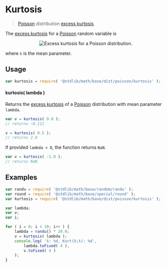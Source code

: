 # Kurtosis

> [Poisson][poisson] distribution [excess kurtosis][kurtosis].


<!-- Section to include introductory text. Make sure to keep an empty line after the intro `section` element and another before the `/section` close. -->

<section class="intro">

The [excess kurtosis][kurtosis] for a [Poisson][poisson] random variable is

<!-- <equation class="equation" label="eq:kurtosis" align="center" raw="\operatorname{Kurt}\left( X \right) =  \lambda^{-1}" alt="Excess kurtosis for a Poisson distribution."> -->

<div class="equation" align="center" data-raw-text="\operatorname{Kurt}\left( X \right) = \lambda^{-1}} \lambda ^{-1}" data-equation="eq:kurtosis">
    <img src="" alt="Excess kurtosis for a Poisson distribution.">
    <br>
</div>

<!-- </equation> -->

where `λ` is the mean parameter.

</section>

<!-- /.intro -->

<!-- Package usage documentation. -->

<section class="usage">

## Usage

``` javascript
var kurtosis = require( '@stdlib/math/base/dist/poisson/kurtosis' );
```

#### kurtosis( lambda )

Returns the [excess kurtosis][kurtosis] of a [Poisson][poisson] distribution with mean parameter `lambda`.

``` javascript
var v = kurtosis( 9.0 );
// returns ~0.111

v = kurtosis( 0.5 );
// returns 2.0
```

If provided `lambda < 0`, the function returns `NaN`.

``` javascript
var v = kurtosis( -1.0 );
// returns NaN
```

</section>

<!-- /.usage -->

<!-- Package usage notes. Make sure to keep an empty line after the `section` element and another before the `/section` close. -->

<section class="notes">

</section>

<!-- /.notes -->

<!-- Package usage examples. -->

<section class="examples">

## Examples

``` javascript
var randu = require( '@stdlib/math/base/random/randu' );
var round = require( '@stdlib/math/base/special/round' );
var kurtosis = require( '@stdlib/math/base/dist/poisson/kurtosis' );

var lambda;
var v;
var i;

for ( i = 0; i < 10; i++ ) {
    lambda = randu() * 20.0;
    v = kurtosis( lambda );
    console.log( 'λ: %d, Kurt(X;λ): %d',
        lambda.toFixed( 4 ),
        v.toFixed( 4 )
    );
}
```

</section>

<!-- /.examples -->

<!-- Section to include cited references. If references are included, add a horizontal rule *before* the section. Make sure to keep an empty line after the `section` element and another before the `/section` close. -->

<section class="references">

</section>

<!-- /.references -->

<!-- Section for all links. Make sure to keep an empty line after the `section` element and another before the `/section` close. -->

<section class="links">

[poisson]: https://en.wikipedia.org/wiki/Poisson_distribution
[kurtosis]: https://en.wikipedia.org/wiki/Kurtosis

</section>

<!-- /.links -->
